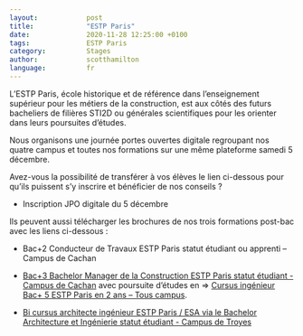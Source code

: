 ```yaml
---
layout:            post
title:             "ESTP Paris"
date:              2020-11-28 12:25:00 +0100
tags:              ESTP Paris
category:          Stages
author:            scotthamilton
language:          fr
---
```


L’ESTP Paris, école historique et de référence dans l’enseignement supérieur pour les métiers de la construction, est aux côtés des futurs bacheliers de filières STI2D ou générales scientifiques pour les orienter dans leurs poursuites d’études.

Nous organisons une journée portes ouvertes digitale regroupant nos quatre campus et toutes nos formations sur une même plateforme samedi 5 décembre.

Avez-vous la possibilité de transférer à vos élèves le lien ci-dessous pour qu’ils puissent s’y inscrire et bénéficier de nos conseils ?

 - Inscription JPO digitale du 5 décembre

Ils peuvent aussi télécharger les brochures de nos trois formations post-bac avec les liens ci-dessous :

 - Bac+2 Conducteur de Travaux ESTP Paris statut étudiant ou apprenti – Campus de Cachan

 - [Bac+3 Bachelor Manager de la Construction ESTP Paris statut étudiant - Campus de Cachan](https://www.estp.fr/sites/default/files/2020-11/ESTP-Brochure%20Construction-2020_E18.pdf) avec poursuite d’études en => [Cursus ingénieur Bac+ 5 ESTP Paris en 2 ans – Tous campus](https://www.estp.fr/sites/default/files/2020-10/ESTP-Brochure2020-2021_E8%20WEB.pdf).

 - [Bi cursus architecte ingénieur ESTP Paris / ESA via le Bachelor Architecture et Ingénierie statut étudiant - Campus de Troyes](https://www.estp.fr/sites/default/files/2020-11/ESTPBrochureBachelorARchitecte2020E19.pdf)
